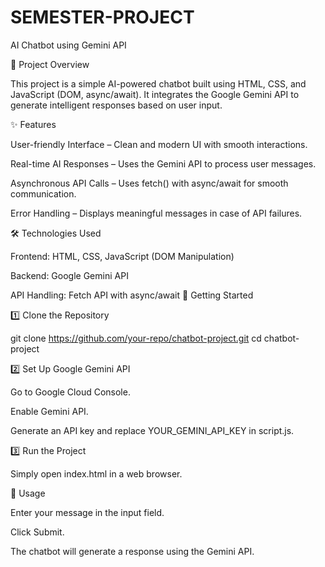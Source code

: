 ﻿# SEMESTER-PROJECT
 AI Chatbot using Gemini API

📌 Project Overview

This project is a simple AI-powered chatbot built using HTML, CSS, and JavaScript (DOM, async/await). It integrates the Google Gemini API to generate intelligent responses based on user input.

✨ Features

User-friendly Interface – Clean and modern UI with smooth interactions.

Real-time AI Responses – Uses the Gemini API to process user messages.

Asynchronous API Calls – Uses fetch() with async/await for smooth communication.

Error Handling – Displays meaningful messages in case of API failures.

🛠️ Technologies Used

Frontend: HTML, CSS, JavaScript (DOM Manipulation)

Backend: Google Gemini API

API Handling: Fetch API with async/await
🚀 Getting Started

1️⃣ Clone the Repository

git clone https://github.com/your-repo/chatbot-project.git
cd chatbot-project

2️⃣ Set Up Google Gemini API

Go to Google Cloud Console.

Enable Gemini API.

Generate an API key and replace YOUR_GEMINI_API_KEY in script.js.

3️⃣ Run the Project

Simply open index.html in a web browser.

📜 Usage

Enter your message in the input field.

Click Submit.

The chatbot will generate a response using the Gemini API.
